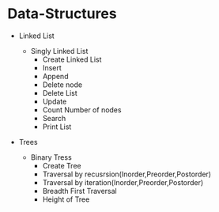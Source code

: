 # Data-Structures
- Linked List
    - Singly Linked List
        - Create Linked List
        - Insert
        - Append
        - Delete node
        - Delete List
        - Update
        - Count Number of nodes
        - Search
        - Print List 
    
- Trees
    - Binary Tress
        - Create Tree
        - Traversal by recusrsion(Inorder,Preorder,Postorder)
        - Traversal by iteration(Inorder,Preorder,Postorder)
        - Breadth First Traversal
        - Height of Tree
        
        
